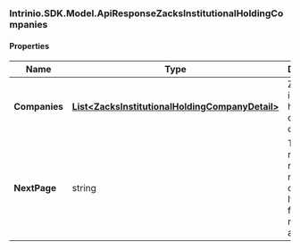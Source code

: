 [//]: # (CLASS:Intrinio.SDK.Model.ApiResponseZacksInstitutionalHoldingCompanies)

[//]: # (KIND:object)

### Intrinio.SDK.Model.ApiResponseZacksInstitutionalHoldingCompanies
#### Properties

[//]: # (START_DEFINITION)

Name | Type | Description
------------ | ------------- | -------------
**Companies** | [**List&lt;ZacksInstitutionalHoldingCompanyDetail&gt;**](ZacksInstitutionalHoldingCompanyDetail.md) | Zacks institutional holding company data &nbsp;
**NextPage** | string | The token required to request the next page of the data. If null, no further results are available. &nbsp;

[//]: # (END_DEFINITION)


[//]: # (CONTAINED_CLASS:Intrinio.SDK.Model.ZacksInstitutionalHoldingCompanyDetail)


